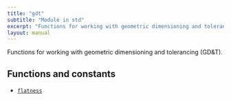 ```yaml
---
title: "gdt"
subtitle: "Module in std"
excerpt: "Functions for working with geometric dimensioning and tolerancing (GD&T). "
layout: manual
---
```


Functions for working with geometric dimensioning and tolerancing (GD&T). 




## Functions and constants

* [`flatness`](/docs/kcl-std/functions/std-gdt-flatness)


